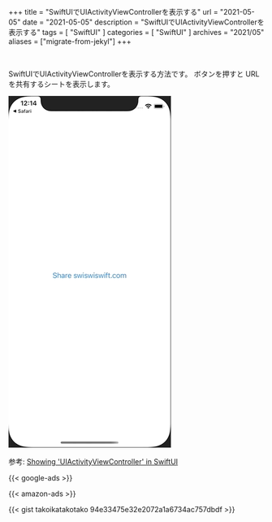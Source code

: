 +++
title =  "SwiftUIでUIActivityViewControllerを表示する"
url = "2021-05-05"
date = "2021-05-05"
description = "SwiftUIでUIActivityViewControllerを表示する"
tags = [
  "SwiftUI"
]
categories = [
  "SwiftUI"
]
archives = "2021/05"
aliases = ["migrate-from-jekyl"]
+++

<br>

SwiftUIでUIActivityViewControllerを表示する方法です。
ボタンを押すと URL を共有するシートを表示します。

![UIActivityViewController](1.gif)

参考: [Showing 'UIActivityViewController' in SwiftUI](https://stackoverflow.com/questions/56533564/showing-uiactivityviewcontroller-in-swiftui)


<!-- Google Ads -->
{{< google-ads >}}

<!-- Amazon Ads -->
{{< amazon-ads >}}

{{< gist takoikatakotako 94e33475e32e2072a1a6734ac757dbdf >}}

